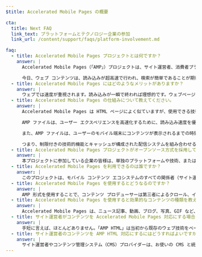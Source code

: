 ```yaml
---
$title: Accelerated Mobile Pages の概要

cta:
  title: Next FAQ
  link_text: プラットフォームとテクノロジー企業の参加
  link_url: /content/support/faqs/platform-involvement.md

faq:
  - title: Accelerated Mobile Pages プロジェクトとは何ですか？
    answer: |
      Accelerated Mobile Pages（「AMP」）プロジェクトは、サイト運営者、消費者プラットフォーム、クリエイター、ユーザーなど、あらゆる立場からモバイル コンテンツ エコシステム全体を改善する必要がある、というサイト運営者とテクノロジー企業の間で交わされた議論から生まれたオープンソース プロジェクトです。

      今日、ウェブ コンテンツは、読み込みが超高速で行われ、検索が簡単であることが期待されています。しかし実際は、読み込みに数秒かかるコンテンツや、読み込みが遅いためにユーザーが閲覧を途中でやめてしまい、完全に読み込まれることさえないコンテンツも存在するのが実情です。Accelerated Mobile Pages は、読み込みがほぼ一瞬で完了するように設計されたウェブページであり、誰にとっても利用しやすいモバイルウェブの実現に向けた一歩です。
  - title: Accelerated Mobile Pages にはどのようなメリットがありますか？
    answer: |
      ウェブでは速度が重視されます。読み込みが一瞬で終われば理想的です。ウェブページの読み込みが遅いほど、直帰率が高くなるという調査結果もあります。AMP 形式を使用してコンテンツをすばやく読み込むことで、サイトやページの魅力をさらに高めることができます。一方、AMP の利点は速度やパフォーマンスだけにとどまりません。オープンウェブでは今後、さまざまなプラットフォームやアプリで、場所を問わず、ウェブ コンテンツが瞬時に表示されるようになるでしょう。そうすれば、広告や定期購入などを通じて収益拡大につなげることもできます。その可能性をサイト運営者の皆様に活かしていただけるよう、普及活動をさらに推進したいと考えています。
  - title: Accelerated Mobile Pages の仕組みについて教えてください。
    answer: |
      Accelerated Mobile Pages は HTML ページによく似ていますが、使用できる技術的機能が制限されています。この一連の機能は、オープンソースの AMP 仕様で定義されており、この仕様に準拠するものです。あらゆるウェブページと同様に、Accelerated Mobile Pages は最新のブラウザまたはアプリのウェブビューで読み込むことができます。

      AMP ファイルは、ユーザー エクスペリエンスを高速化するために、読み込み速度を優先するさまざまな技術や構造化手法を活用しています。AMP のデベロッパーは、充実したウェブ コンポーネント ライブラリを利用できます。動画やソーシャル投稿などのリッチメディア オブジェクトを埋め込んだり、広告を表示したり、分析結果を収集したりできるウェブ コンポーネントが用意されていて、その種類は現在も増え続けています。AMP の目標は、ウェブ コンテンツのデザインを均質化することではなく、ウェブページの読み込みを高速化する一般的な技術を確立することです。

      また、AMP ファイルは、ユーザーのモバイル端末にコンテンツが表示されるまでの時間を短縮するため、クラウドにキャッシュできるようになっています。コンテンツ プロデューサーは、AMP 形式を使用することで、第三者によるキャッシュが可能な AMP ファイルでコンテンツを作成できるのです。このようなフレームワークの下では、コンテンツは従来どおりにサイト運営者の管理下に置かれますが、プラットフォーム側でのキャッシュまたはミラーリングを容易にすることで、快適な速度でユーザーに表示できるようになります。Google はすでにどなたでも無償で利用できるキャッシュを提供していますが、AMP はすべて [Google AMP キャッシュ](https://developers.google.com/amp/cache/)によってキャッシュされることになります。Google 以外の企業が独自の AMP キャッシュを構築することも可能です。

      つまり、制限付きの技術的機能とキャッシュが構成された配信システムを組み合わせることにより、ページの表示速度の向上と、サイト運営者によるユーザー開発の推進につなげることが AMP の目標です。
  - title: Accelerated Mobile Pages プロジェクトがオープンソース方式を採用しているのはなぜですか？
    answer: |
      本プロジェクトに参加している企業の皆様は、単独のプラットフォームや技術、またはサイト運営者だけを対象にするのではなく、すべての環境にとってモバイルウェブがもっと利用しやすくなるようにすることを目指しています。プロジェクトをオープンソースにすることで、モバイルウェブの高速化のためのアイデアやコードをさまざまな人に共有、提供していただくことができます。AMP プロジェクトの旅はまだ始まったばかりです。他のサイト運営者様やテクノロジー企業の皆様にもご参加いただけることを願っています。
  - title: Accelerated Mobile Pages を利用できるのは誰ですか？
    answer: |
      このプロジェクトは、モバイル コンテンツ エコシステムのすべての関係者（サイト運営者、消費者プラットフォーム、クリエイター）に門戸を開いています。AMP を使用している企業やサイトについては、[AMP 採用企業のページ](/who)でご確認いただけます。
  - title: Accelerated Mobile Pages を使用するとどうなるのですか？
    answer: |
      AMP 形式を使用することで、コンテンツ プロデューサーは第三者によるクロール、インデックス登録と表示（ロボット排除プロトコルに準拠）、キャッシュが可能な AMP ファイルでコンテンツを作成できるようになります。
  - title: Accelerated Mobile Pages を使用すると効果的なコンテンツの種類を教えてください。
    answer: |
      Accelerated Mobile Pages は、ニュース記事、動画、ブログ、写真、GIF など、公開されるすべてのコンテンツに効果を発揮できるようにすることを目指しています。
  - title: サイト運営者がコンテンツを Accelerated Mobile Pages 対応にする場合、追加の作業が発生することはありませんか？
    answer: |
      手短に言えば、ほとんどありません。「AMP HTML」は当初から既存のウェブ技術をベースにして作成されているため、コンテンツの開発プロセスはサイト運営者が現在すでに使用している方法とほぼ同じです。AMP HTML の仕様は GitHub でご確認いただけます。現在のプロセスに慣れている方であれば、すぐに習得することができるでしょう。
  - title: サイト運営者のコンテンツを AMP HTML 対応にするにはどうすればよいですか？
    answer: |
      サイト運営者やコンテンツ管理システム（CMS）プロバイダーは、お使いの CMS と統合して AMP コンテンツを作成することができます。Automattic ではすでに [WordPress AMP プラグイン](https://wordpress.org/plugins/amp/)を公開しています。私たちは、すべてのコンテンツ管理システムが AMP HTML ページ対応となることを期待しています。
---
```

